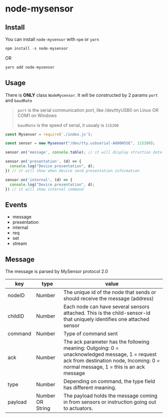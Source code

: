 # node-mysensor

## Install

You can install `node-mysensor` with `npm` or `yarn`

```javascript
npm install -s node-mysensor
```

OR

```javascript
yarn add node-mysensor
```

## Usage

There is **ONLY** class `NodeMysensor`. It will be constructed by 2 params `port` and `baudRate`

> `port` is the serial communication port, like /dev/ttyUSB0 on Linux OR COM1 on Windows
>
> `baudRate` is the speed of serial, it usualy is `115200`


```javascript
const Mysensor = require('./index.js');

const sensor = new Mysensor("/dev/tty.usbserial-A800H5SE", 115200);

sensor.on('message', console.table); // it will display struction data

sensor.on('presentation', (d) => {
  console.log("Device presentation", d);
}) // it will show when device send presentation information

sensor.on('internal', (d) => {
  console.log("Device presentation", d);
}) // it will show internal command
```

## Events

* message
* presentation
* internal
* req
* set
* stream

## Message

The message is parsed by MySensor protocol 2.0

|   key    | type |     value     |
|---------|-------|---------------|
| nodeID  | Number| The unique id of the node that sends or should receive the message (address)|
| childID | Number|Each node can have several sensors attached. This is the child-sensor-id that uniquely identifies one attached sensor|
| command | Number|Type of command sent |
| ack     | Number|The ack parameter has the following meaning: Outgoing: 0 = unacknowledged message, 1 = request ack from destination node, Incoming: 0 = normal message, 1 = this is an ack message |
| type    | Number|Depending on command, the type field has different meaning. |
| payload | Number OR String| The payload holds the message coming in from sensors or instruction going out to actuators. |